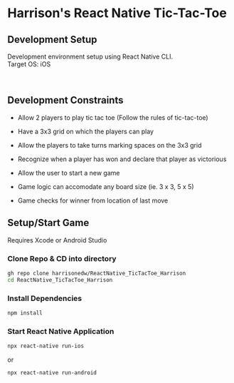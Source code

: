 # Harrison's React Native Tic-Tac-Toe


## Development Setup

Development environment setup using React Native CLI.
<br>Target OS: iOS

<br>

## Development Constraints
- Allow 2 players to play tic tac toe (Follow the rules of tic-tac-toe)

- Have a 3x3 grid on which the players can play

- Allow the players to take turns marking spaces on the 3x3 grid

- Recognize when a player has won and declare that player as victorious

- Allow the user to start a new game

- Game logic can accomodate any board size (ie. 3 x 3, 5 x 5)

- Game checks for winner from location of last move

## Setup/Start Game

Requires Xcode or Android Studio

### Clone Repo & CD into directory
```sh
gh repo clone harrisonedw/ReactNative_TicTacToe_Harrison
cd ReactNative_TicTacToe_Harrison
```

### Install Dependencies
```sh
npm install
```

### Start React Native Application
```sh
npx react-native run-ios
```
or
```sh
npx react-native run-android
```
